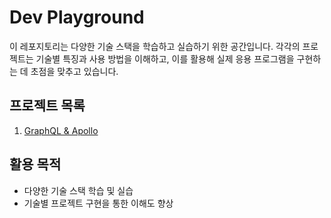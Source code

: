 # Dev Playground

이 레포지토리는 다양한 기술 스택을 학습하고 실습하기 위한 공간입니다. 각각의 프로젝트는 기술별 특징과 사용 방법을 이해하고, 이를 활용해 실제 응용 프로그램을 구현하는 데 초점을 맞추고 있습니다.

## 프로젝트 목록
1. [GraphQL & Apollo](graphql-apollo/README.md)

## 활용 목적
- 다양한 기술 스택 학습 및 실습
- 기술별 프로젝트 구현을 통한 이해도 향상
